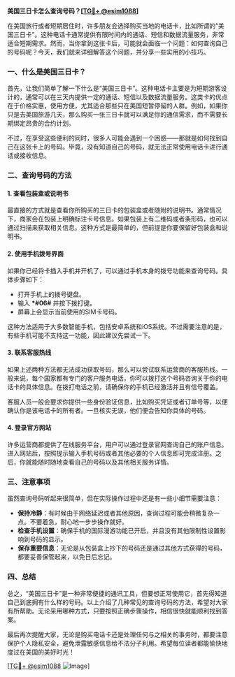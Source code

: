 **美国三日卡怎么查询号码？[[TG💪+ @esim1088](https://t.me/s/esim1088)]**

在美国旅行或者短期居住时，许多朋友会选择购买当地的电话卡，比如所谓的“美国三日卡”。这种电话卡通常提供有限时间内的通话、短信和数据流量服务，非常适合短期需求。然而，当你拿到这张卡后，可能就会面临一个问题：如何查询自己的号码呢？今天，我们就来详细解答这个问题，并分享一些实用的小技巧。

### 一、什么是美国三日卡？

首先，让我们简单了解一下什么是“美国三日卡”。这种电话卡主要是为短期游客设计的，通常可以在三天内提供一定的通话、短信以及数据流量服务。这类卡的优点在于价格实惠，使用方便，尤其适合那些只在美国短暂停留的人群。例如，如果你只是去美国旅游几天，那么购买一张三日卡就可以满足你的通信需求，而不需要长期绑定昂贵的合约计划。

不过，在享受这些便利的同时，很多人可能会遇到一个困惑——那就是如何找到自己在这张卡上的号码。毕竟，没有知道自己的号码，就无法正常使用电话卡进行通话或接收信息。

### 二、查询号码的方法

#### 1. 查看包装盒或说明书

最直接的方式就是查看你所购买的三日卡的包装盒或者随附的说明书。通常情况下，商家会在包装上明确标注卡号信息。如果包装上有二维码或者条形码，也可以通过扫描来获取相关信息。这种方式是最简单的，但前提是你要保留好包装盒和说明书。

#### 2. 使用手机拨号界面

如果你已经将卡插入手机并开机了，可以通过手机本身的拨号功能来查询号码。具体步骤如下：

- 打开手机上的拨号键盘。
- 输入 **\*#06#** 并按下拨打键。
- 屏幕上会显示当前使用的SIM卡号码。

这种方法适用于大多数智能手机，包括安卓系统和iOS系统。不过需要注意的是，有些手机可能不支持这一功能，因此建议先尝试一下。

#### 3. 联系客服热线

如果上述两种方法都无法成功获取号码，那么可以尝试联系运营商的客服热线。一般来说，每个国家都有专门的客户服务电话，你可以拨打这个号码咨询关于你的电话卡的具体信息。在拨打电话之前，请确保你的手机已经激活并且有信号覆盖。

客服人员一般会要求你提供一些身份验证信息，比如购买凭证或者订单号等，以便确认你是该电话卡的所有者。一旦核实无误，他们便会告知你具体的号码。

#### 4. 登录官方网站

许多运营商都提供了在线服务平台，用户可以通过登录官网查询自己的账户信息。进入网站后，按照提示输入手机号码或者其他必要的个人信息即可完成注册。之后，你就能随时随地查看自己的号码以及其他相关服务详情。

### 三、注意事项

虽然查询号码听起来很简单，但在实际操作过程中还是有一些小细节需要注意：

- **保持冷静**：有时候由于网络延迟或者其他原因，查询过程可能会稍微复杂一点。不要着急，耐心地一步步操作就好。
- **检查手机设置**：确保手机的国际漫游功能已开启，并且没有其他限制性设置影响到号码的显示。
- **保存重要信息**：无论是从包装盒上抄下的号码还是通过其他方式获得的号码，都要妥善保管起来，以免日后忘记。

### 四、总结

总之，“美国三日卡”是一种非常便捷的通讯工具，但要想正常使用它，首先得知道自己到底拥有什么样的号码。以上介绍了几种常见的查询号码的方法，希望对大家有所帮助。无论采用哪种方式，只要按照正确步骤操作，相信很快就能顺利找到答案。

最后再次提醒大家，无论是购买电话卡还是处理任何与之相关的事务时，都要注意保护个人隐私安全，避免泄露敏感信息给不法分子利用。希望每位读者都能愉快地度过在美国的美好时光！

[[TG💪+ @esim1088](https://t.me/s/esim1088) ![Image](https://i.postimg.cc/4NQfJmqS/Snipaste-2025-05-13-00-14-12.png)]
